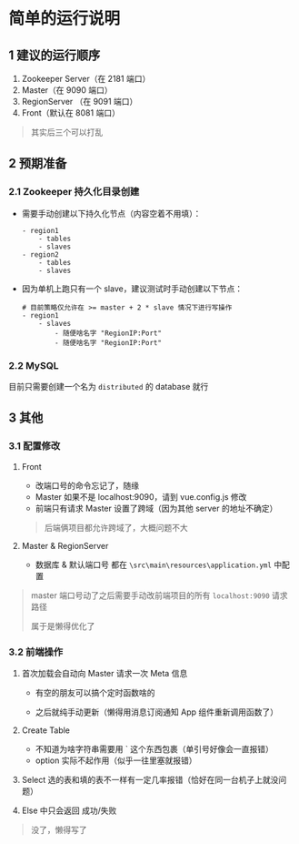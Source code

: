 # 简单的运行说明

## 1 建议的运行顺序

1. Zookeeper Server（在 2181 端口）
2. Master（在 9090 端口）
3. RegionServer （在 9091 端口）
4. Front（默认在 8081 端口）

> 其实后三个可以打乱

## 2 预期准备

### 2.1 Zookeeper 持久化目录创建

- 需要手动创建以下持久化节点（内容空着不用填）：

    ```text
    - region1
        - tables
        - slaves
    - region2
        - tables
        - slaves
    ```

- 因为单机上跑只有一个 slave，建议测试时手动创建以下节点：

    ```text
    # 目前策略仅允许在 >= master + 2 * slave 情况下进行写操作
    - region1
        - slaves
            - 随便啥名字 "RegionIP:Port"
            - 随便啥名字 "RegionIP:Port"
    ```

### 2.2 MySQL

目前只需要创建一个名为 `distributed` 的 database 就行

## 3 其他

### 3.1 配置修改

1. Front

    - 改端口号的命令忘记了，随缘
    - Master 如果不是 localhost:9090，请到 vue.config.js 修改
    - 前端只有请求 Master 设置了跨域（因为其他 server 的地址不确定）
    > 后端俩项目都允许跨域了，大概问题不大

2. Master & RegionServer

    - 数据库 & 默认端口号 都在 `\src\main\resources\application.yml` 中配置

> master 端口号动了之后需要手动改前端项目的所有 `localhost:9090` 请求路径
>
> 属于是懒得优化了

### 3.2 前端操作

1. 首次加载会自动向 Master 请求一次 Meta 信息

    - 有空的朋友可以搞个定时函数啥的

    - 之后就纯手动更新（懒得用消息订阅通知 App 组件重新调用函数了）

2. Create Table

    - 不知道为啥字符串需要用 ` 这个东西包裹（单引号好像会一直报错）
    - option 实际不起作用（似乎一往里塞就报错）

3. Select 选的表和填的表不一样有一定几率报错（恰好在同一台机子上就没问题）

4. Else 中只会返回 成功/失败

> 没了，懒得写了

